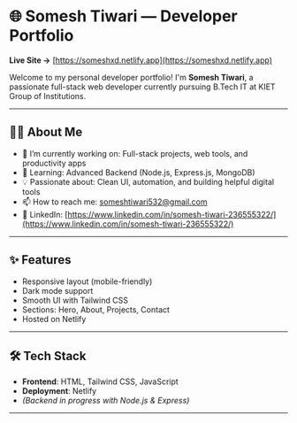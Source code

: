 # 🌐 Somesh Tiwari — Developer Portfolio

**Live Site →** [https://someshxd.netlify.app](https://someshxd.netlify.app)

Welcome to my personal developer portfolio! I'm **Somesh Tiwari**, a passionate full-stack web developer currently pursuing B.Tech IT at KIET Group of Institutions.

---

## 🧑‍💻 About Me

- 🔭 I’m currently working on: Full-stack projects, web tools, and productivity apps  
- 🌱 Learning: Advanced Backend (Node.js, Express.js, MongoDB)  
- 💡 Passionate about: Clean UI, automation, and building helpful digital tools  
- 📫 How to reach me: [someshtiwari532@gmail.com]([someshtiwari532@gmail.com)  
- 💼 LinkedIn: [https://www.linkedin.com/in/somesh-tiwari-236555322/](https://www.linkedin.com/in/somesh-tiwari-236555322/)

---

## ✨ Features

- Responsive layout (mobile-friendly)
- Dark mode support
- Smooth UI with Tailwind CSS
- Sections: Hero, About, Projects, Contact
- Hosted on Netlify

---

## 🛠️ Tech Stack

- **Frontend**: HTML, Tailwind CSS, JavaScript  
- **Deployment**: Netlify  
- *(Backend in progress with Node.js & Express)*

---




